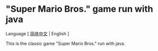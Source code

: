 # "Super Mario Bros." game run with java

Language [ [简体中文](Readme.md) | English ]

This is the classic game "Super Mario Bros." run with java.